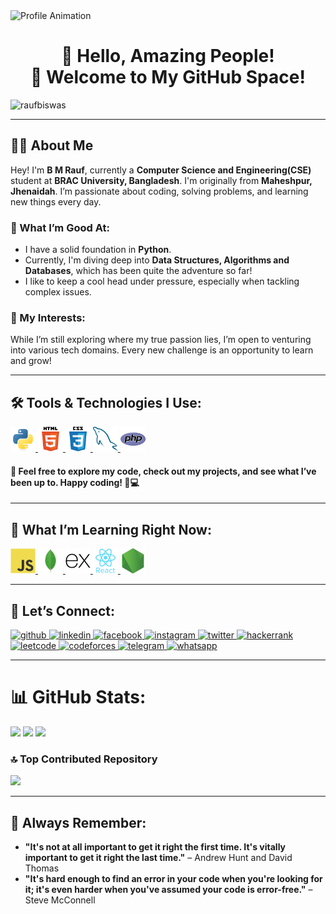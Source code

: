 <!--
**raufbiswas/raufbiswas** is a ✨ _special_ ✨ repository because its `README.md` (this file) appears on your GitHub profile.
-->
<div>
  <img height="280px" width="100%" src="https://github.com/raufbiswas/raufbiswas/blob/main/photo.png?raw=true" alt="Profile Animation" />
</div>

<div align="center">
  <h1 align="center">👋 Hello, Amazing People!<br>👋 Welcome to My GitHub Space!</h1>
  <p align="left">
    <img src="https://komarev.com/ghpvc/?username=raufbiswas&label=Profile%20views&color=0e75b6&style=flat" alt="raufbiswas" />
  </p>
</div>

---

## 🧑‍💻 About Me

Hey! I'm **B M Rauf**, currently a **Computer Science and Engineering(CSE)** student at **BRAC University, Bangladesh**. I'm originally from **Maheshpur, Jhenaidah**. I’m passionate about coding, solving problems, and learning new things every day.

### 🔧 What I’m Good At:
- I have a solid foundation in **Python**.
- Currently, I'm diving deep into **Data Structures, Algorithms and Databases**, which has been quite the adventure so far!
- I like to keep a cool head under pressure, especially when tackling complex issues.

### 🌟 My Interests:
While I’m still exploring where my true passion lies, I’m open to venturing into various tech domains. Every new challenge is an opportunity to learn and grow!

---

## 🛠️ Tools & Technologies I Use:

<p align="left">
  <a href="https://www.python.org" target="_blank" rel="noreferrer">
    <img src="https://raw.githubusercontent.com/devicons/devicon/master/icons/python/python-original.svg" alt="python" width="40" height="40"/>
  </a>
  <a href="https://www.w3.org/html/" target="_blank" rel="noreferrer">
    <img src="https://raw.githubusercontent.com/devicons/devicon/master/icons/html5/html5-original-wordmark.svg" alt="html5" width="40" height="40"/>
  </a>
  <a href="https://www.w3schools.com/css/" target="_blank" rel="noreferrer">
    <img src="https://raw.githubusercontent.com/devicons/devicon/master/icons/css3/css3-original-wordmark.svg" alt="css3" width="40" height="40"/>
  </a>
  <a href="https://www.mysql.com/" target="_blank" rel="noreferrer">
    <img src="https://raw.githubusercontent.com/devicons/devicon/master/icons/mysql/mysql-original.svg" alt="mysql" width="40" height="40"/>
  </a>
  <a href="https://www.php.net" target="_blank" rel="noreferrer">
    <img src="https://raw.githubusercontent.com/devicons/devicon/master/icons/php/php-original.svg" alt="php" width="40" height="40"/>
  </a>
</p>

<h4 align="left">🚀 Feel free to explore my code, check out my projects, and see what I’ve been up to. Happy coding! 🚀💻</h4>

---

## 🌱 What I’m Learning Right Now:

<p align="left">
  <a href="https://developer.mozilla.org/en-US/docs/Web/JavaScript" target="_blank" rel="noreferrer">
    <img src="https://raw.githubusercontent.com/devicons/devicon/master/icons/javascript/javascript-original.svg" alt="javascript" width="40" height="40"/>
  </a>
  <a href="https://www.mongodb.com/docs/" target="_blank" rel="noreferrer">
    <img src="https://raw.githubusercontent.com/devicons/devicon/master/icons/mongodb/mongodb-original.svg" alt="mongodb" width="40" height="40"/>
  </a>
  <a href="https://expressjs.com/" target="_blank" rel="noreferrer">
    <img src="https://raw.githubusercontent.com/devicons/devicon/master/icons/express/express-original.svg" alt="expressjs" width="40" height="40"/>
  </a>
  <a href="https://reactjs.org/" target="_blank" rel="noreferrer">
    <img src="https://raw.githubusercontent.com/devicons/devicon/master/icons/react/react-original-wordmark.svg" alt="react" width="40" height="40"/>
  </a>
  <a href="https://nodejs.org/" target="_blank" rel="noreferrer">
    <img src="https://raw.githubusercontent.com/devicons/devicon/master/icons/nodejs/nodejs-original.svg" alt="nodejs" width="40" height="40"/>
  </a>
</p>

---

## 💬 Let’s Connect:

<p align="left">
  <a href="https://github.com/mebmrauf" target="_blank" rel="noreferrer">
    <img src="https://cdn.jsdelivr.net/npm/simple-icons@3.0.1/icons/github.svg" alt="github" height="40"/>
  </a>
  <a href="https://www.linkedin.com/in/mebmrauf/" target="_blank" rel="noreferrer">
    <img src="https://cdn.jsdelivr.net/npm/simple-icons@3.0.1/icons/linkedin.svg" alt="linkedin" height="40"/>
  </a>
  <a href="https://www.facebook.com/mebmrauf" target="_blank" rel="noreferrer">
    <img src="https://cdn.jsdelivr.net/npm/simple-icons@3.0.1/icons/facebook.svg" alt="facebook" height="40"/>
  </a>
  <a href="https://www.instagram.com/mebmrauf/" target="_blank" rel="noreferrer">
    <img src="https://cdn.jsdelivr.net/npm/simple-icons@3.0.1/icons/instagram.svg" alt="instagram" height="40"/>
  </a>
  <a href="https://twitter.com/mebmrauf" target="_blank" rel="noreferrer">
    <img src="https://cdn.jsdelivr.net/npm/simple-icons@3.0.1/icons/twitter.svg" alt="twitter" height="40"/>
  </a>
  <a href="https://www.hackerrank.com/profile/mebmrauf" target="_blank" rel="noreferrer">
    <img src="https://cdn.jsdelivr.net/npm/simple-icons@3.0.1/icons/hackerrank.svg" alt="hackerrank" height="40"/>
  </a>
  <a href="https://leetcode.com/mebmrauf/" target="_blank" rel="noreferrer">
    <img src="https://cdn.jsdelivr.net/npm/simple-icons@3.0.1/icons/leetcode.svg" alt="leetcode" height="40"/>
  </a>
  <a href="https://codeforces.com/profile/bmrauf" target="_blank" rel="noreferrer">
    <img src="https://cdn.jsdelivr.net/npm/simple-icons@3.0.1/icons/codeforces.svg" alt="codeforces" height="40"/>
  </a>
  <a href="https://t.me/mebmrauf" target="_blank" rel="noreferrer">
    <img src="https://cdn.jsdelivr.net/npm/simple-icons@3.0.1/icons/telegram.svg" alt="telegram" height="40"/>
  </a>
  <a href="https://wa.link/b6gwse" target="_blank" rel="noreferrer">
    <img src="https://cdn.jsdelivr.net/npm/simple-icons@3.0.1/icons/whatsapp.svg" alt="whatsapp" height="40"/>
  </a>
</p>

---

# 📊 GitHub Stats:
![](https://github-readme-stats.vercel.app/api?username=mebmrauf&theme=transparent&hide_border=false&include_all_commits=true)
![](https://github-readme-streak-stats.herokuapp.com/?user=mebmrauf&theme=transparent&hide_border=false)
![](https://github-readme-stats.vercel.app/api/top-langs/?username=mebmrauf&theme=transparent&hide_border=false&include_all_commits=true&count_private=true&layout=compact)

### 🔝 Top Contributed Repository
![](https://github-contributor-stats.vercel.app/api?username=mebmrauf&limit=5&theme=transparent&combine_all_yearly_contributions=true)

---

## 📝 Always Remember:

- **"It's not at all important to get it right the first time. It's vitally important to get it right the last time."** – Andrew Hunt and David Thomas
- **"It's hard enough to find an error in your code when you're looking for it; it's even harder when you've assumed your code is error-free."** – Steve McConnell
